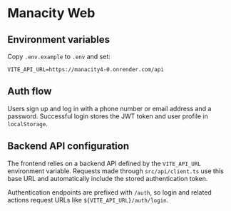# Manacity Web

## Environment variables

Copy `.env.example` to `.env` and set:

```
VITE_API_URL=https://manacity4-0.onrender.com/api
```

## Auth flow

Users sign up and log in with a phone number or email address and a password. Successful login stores the JWT token and user profile in `localStorage`.

## Backend API configuration

The frontend relies on a backend API defined by the `VITE_API_URL` environment variable. Requests made through `src/api/client.ts` use this base URL and automatically include the stored authentication token.

Authentication endpoints are prefixed with `/auth`, so login and related actions request URLs like `${VITE_API_URL}/auth/login`.
